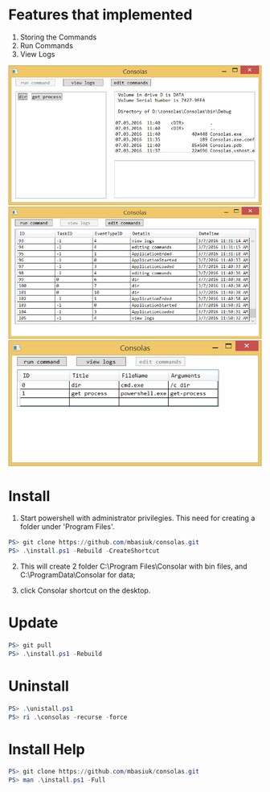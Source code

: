 ﻿# Features that implemented

1) Storing the Commands
2) Run Commands
3) View Logs

![consolas main screen](screen.png)
![consolas view logs](viewlogs.png)
![consolas edit screen](edit.png)

# Install

1. Start powershell with administrator privilegies. This need for creating a folder under 'Program Files'.

```powershell
PS> git clone https://github.com/mbasiuk/consolas.git
PS> .\install.ps1 -Rebuild -CreateShortcut 
```

2. This will create 2 folder C:\Program Files\Consolar with bin files,
and C:\ProgramData\Consolar for data;

2. click Consolar shortcut on the desktop.

# Update
```powershell
PS> git pull
PS> .\install.ps1 -Rebuild 
```


# Uninstall
 ```powershell
 PS> .\unistall.ps1
 PS> ri .\consolas -recurse -force
 ```

# Install Help
```powershell
PS> git clone https://github.com/mbasiuk/consolas.git
PS> man .\install.ps1 -Full
```
